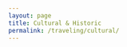 ```yaml
---
layout: page
title: Cultural & Historic
permalink: /traveling/cultural/
---
```


<style>
    .container {
        display: flex;
        flex-direction: column;
        gap: 20px;
        align-items: center;
        width: 100%;
        font-size: small;
        font-family: Georgia, 'Times New Roman', Times, serif;
        margin-top: 150px;
        margin-bottom: 50px;
        padding: 20px;
        box-sizing: border-box;
    }

    .item {
        display: flex;
        flex-direction: row; 
        gap: 20px;
        align-items: center;
        width: 100%;
        max-width: 600px; 
    }

    .item img {
        width: 150px; 
        height: auto;
        border-radius: 5px; 
    }

    .text-container {
        display: flex;
        flex-direction: column; 
        max-width: 400px;
    }

    .title {
        font-weight: bold;
        font-size: medium;
    }

    .description {
        font-size: small;
    }

    .location {
        font-size: small;
    }
</style>

<div class="container" id="container">

</div>

<script>
    var container = document.getElementById("container");
    const places = [
        {
            "link": "b0650662-02da-46cb-968a-aebfedfb079b", 
            "title":"Fez to Marrakech 3 days Sahara Desert tour, Fez", 
            "description": "The best way to make your way between the imperial cities of Fez and Marrakech is to get out into the Moroccan landscape and experience the Sahara Desert on this three-day tour. Camel rides, desert camp, riad accommodation and transport will all be covered, so you can just enjoy your desert holiday.", 
            "locationLink": "/traveling/fez/"
        },

        {
            "link": "eb622241-0564-442e-b5d1-51bf523f9a24", 
            "title":"Mosque of Muhammad Ali, Cairo", 
            "description": "Located in the Citadel, this mosque was built between 1824 and 1857 in the Ottoman style by Mohammad Ali Pasha, a ruler of Egypt.", 
            "locationLink": "/traveling/cairo/"
        },
        
        {
            "link": "e4759b50-212a-465c-9bf8-1338d822c0f0", 
            "title":"Old City of Jerusalem, Jersalem", 
            "description": "Characterized by narrow, winding streets and alleyways, this ancient part of the city is filled with shrines and attractions holy to Jews, Christians and Muslims including the Western Wall, Temple Mount and the Church of the Holy Sepulchre.", 
            "locationLink": "/traveling/jerusalem/"
        },
        {
            "link": "772bb3fe-1f29-4034-8c84-c73fa5fc9e98", 
            "title":"Cathédrale Notre-Dame de Paris, Paris", 
            "description": "The iconic Notre Dame Cathedral Paris—meaning ‘Our Lady of Paris’—is a masterpiece of French Gothic architecture. Built back in the 12th century, the important monument has witnessed many historical events. ", 
            "locationLink": "/traveling/paris/"
        },
        {
            "link": "c5bedd50-f263-43ca-aa93-a14f6fa948e2", 
            "title":"Buckingham Palace, London", 
            "description": "Buckingham Palace is recognised around the world as the focus of national and royal celebrations as well as the backdrop to the regular Changing the Guard ceremony. Explore the magnificent State Rooms which are open to visitors for 10 weeks each summer and on selected dates during winter and spring.", 
            "locationLink": "/traveling/london/"
        },
        {
            "link": "6785d497-96f6-4889-8a16-db31361a6f24", 
            "title":"Yasukuni Shrine, Tokyo", 
            "description": "A large, torii gate stands at the entrance to this shrine built in memory of those who lost their lives defending Japan. Many officials still come and offer prayer annually on August 15, the anniversary of Japan's defeat in World War II.", 
            "locationLink": "/traveling/tokyo/"
        },
        {
            "link": "f5046420-ec58-4de1-8b8f-d4b21a528186", 
            "title":"Jing'an Temple, Shanghai", 
            "description": "The Jing'an Temple in Shanghai, China is a Buddhist temple with a rich history and many notable features. The temple has multiple halls and courtyards, including the main hall, the entrance hall, and the Guanyin Hall. It also features a pagoda, a large bronze bell, and several notable Buddha statues.", 
            "locationLink": "/traveling/shanghai/"
        },
        {
            "link": "e4759b50-212a-465c-9bf8-1338d822c0f0", 
            "title":"9/11 Memorial & Museum, New York City", 
            "description": "Through commemoration, exhibitions and educational programs, The National September 11 Memorial & Museum, a nonprofit in New York City, remembers and honors the 2,983 people killed in the horrific attacks of September 11, 2001.", 
            "locationLink": "/traveling/nyc/"
        },
        {
            "link": "5423fb83-f220-4b9a-8dd0-5235c013c5e7", 
            "title":"Shri Krishna Temple, Bahrain", 
            "description": "This 200-year-old temple located near the Bab-al-Bahrain is a beautiful jewel tucked away in between the market area in Bahrain. The design of the temple is colorful and mimics several Rajasthani elements. A perfect place to offer prayers in the busy city life, the temple also hosts several functions and a daily morning prayer.", 
            "locationLink": "/traveling/bahrain/"
        },
    ];

    for (let i = 0; i < places.length; i++) {
        var item = document.createElement("div");
        item.classList.add("item");

        var img = document.createElement("img");
        img.src = "https://github.com/user-attachments/assets/" + places[i].link;

        var textContainer = document.createElement("div");
        textContainer.classList.add("text-container");

        var title = document.createElement("div");
        title.classList.add("title");
        title.textContent = places[i].title;

        var desc = document.createElement("div");
        desc.classList.add("description");
        desc.textContent = places[i].description;

        textContainer.appendChild(title);
        textContainer.appendChild(desc);

        item.appendChild(img);
        item.appendChild(textContainer);
        container.appendChild(item);

    
       // location link

        var country = places[i].locationLink.split("/").filter(Boolean).pop();
        country = country.charAt(0).toUpperCase() + country.slice(1);
        var locationLink = document.createElement("div");
        locationLink.classList.add("location");
        locationLink.innerHTML = `<a href="{{ site.baseurl }}${places[i].locationLink}">More about ${country}</a>`;
        textContainer.appendChild(locationLink);
        
    }
</script>

